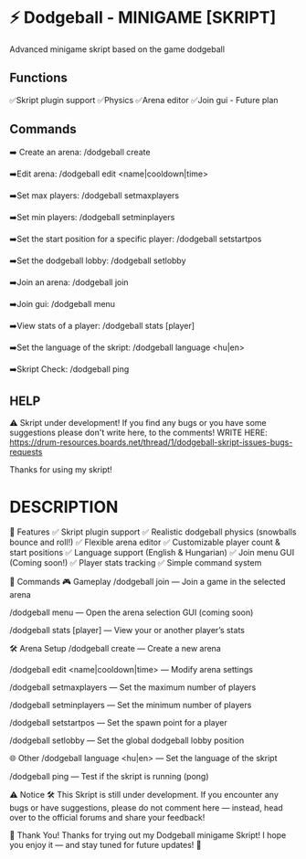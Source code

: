 # ⚡ Dodgeball - MINIGAME  [SKRIPT]
Advanced minigame skript based on the game dodgeball

## Functions
✅Skript plugin support
✅Physics
✅Arena editor
✅Join gui - Future plan

## Commands
➡️ Create an arena: /dodgeball create <arena>

➡️Edit arena: /dodgeball edit <arena> <name|cooldown|time> <value>

➡️Set max players: /dodgeball setmaxplayers <arena> <number>

➡️Set min players: /dodgeball setminplayers <arena> <number>

➡️Set the start position for a specific player: /dodgeball setstartpos <arena> <playernumber>

➡️Set the dodgeball lobby: /dodgeball setlobby

➡️Join an arena: /dodgeball join <arena>

➡️Join gui: /dodgeball menu

➡️View stats of a player: /dodgeball stats [player]

➡️Set the language of the skript: /dodgeball language <hu|en>

➡️Skript Check: /dodgeball ping

## HELP
⚠️ Skript under development!
If you find any bugs or you have some suggestions please don't write here, to the comments!
WRITE HERE: https://drum-resources.boards.net/thread/1/dodgeball-skript-issues-bugs-requests


Thanks for using my skript!


# DESCRIPTION
🔧 Features
✅ Skript plugin support
✅ Realistic dodgeball physics (snowballs bounce and roll!)
✅ Flexible arena editor
✅ Customizable player count & start positions
✅ Language support (English & Hungarian)
✅ Join menu GUI (Coming soon!)
✅ Player stats tracking
✅ Simple command system

🧭 Commands
🎮 Gameplay
/dodgeball join <arena> — Join a game in the selected arena

/dodgeball menu — Open the arena selection GUI (coming soon)

/dodgeball stats [player] — View your or another player’s stats

🛠️ Arena Setup
/dodgeball create <arena> — Create a new arena

/dodgeball edit <arena> <name|cooldown|time> <value> — Modify arena settings

/dodgeball setmaxplayers <arena> <number> — Set the maximum number of players

/dodgeball setminplayers <arena> <number> — Set the minimum number of players

/dodgeball setstartpos <arena> <playernumber> — Set the spawn point for a player

/dodgeball setlobby — Set the global dodgeball lobby position

🌐 Other
/dodgeball language <hu|en> — Set the language of the skript

/dodgeball ping — Test if the skript is running (pong)

⚠️ Notice
🛠️ This Skript is still under development.
If you encounter any bugs or have suggestions, please do not comment here — instead, head over to the official forums and share your feedback!

💬 Thank You!
Thanks for trying out my Dodgeball minigame Skript!
I hope you enjoy it — and stay tuned for future updates! 🎉
